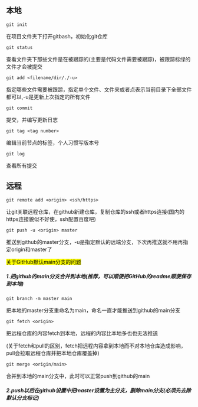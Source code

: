 ## 本地

```
git init
```

在项目文件夹下打开gitbash，初始化git仓库

```
git status
```

查看文件夹下那些文件是在被跟踪的(主要是代码文件需要被跟踪)，被跟踪标绿的文件才会被提交

```
git add <filename/dir/./-u>
```

指定哪些文件需要被跟踪，指定单个文件、文件夹或者点表示当前目录下全部文件都可以,-u是更新上次指定的所有文件

```
git commit
```

提交，并编写更新日志

```
git tag <tag number>
```

编辑当前节点的标签，个人习惯写版本号

```
git log
```

查看所有提交

## 远程

```
git remote add <origin> <ssh/https>
```

让git关联远程仓库，在github新建仓库，复制仓库的ssh或者https连接(国内的https连接貌似不好使，ssh配置百度吧)

```
git push -u <origin> master
```

推送到github的master分支，-u是指定默认的远端分支，下次再推送就不用再指定origin和master了

<mark>关于GitHub默认main分支的问题</mark>

##### 1.把github的main分支合并到本地(推荐，可以顺便把GitHub的readme顺便保存到本地)

```
git branch -m master main
```

把本地的master分支重命名为main，命名一直才能推送到github的main分支

```
git fetch <origin>
```

把远程仓库的内容fetch到本地，远程的内容比本地多也也无法推送

(关于fetch和pull的区别，fetch把远程内容拿到本地而不对本地仓库造成影响，pull会拉取远程仓库并把本地仓库覆盖掉)

```
git merge <origin/main>
```

合并到本地的main分支中，此时可以正常push到github的main

##### 2.push以后在github设置中把master设置为主分支，删除main分支(必须先去除默认分支标记)
